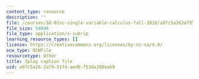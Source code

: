 ```yaml
---
content_type: resource
description: ''
file: /courses/18-01sc-single-variable-calculus-fall-2010/a97c5a262a7951f4aed0f53da308eab9_ShGBRUx2ub8.vtt
file_size: 54948
file_type: application/x-subrip
learning_resource_types: []
license: https://creativecommons.org/licenses/by-nc-sa/4.0/
ocw_type: OCWFile
resourcetype: Other
title: 3play caption file
uid: a97c5a26-2a79-51f4-aed0-f53da308eab9
---
```

